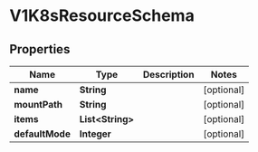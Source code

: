 

# V1K8sResourceSchema


## Properties

| Name | Type | Description | Notes |
|------------ | ------------- | ------------- | -------------|
|**name** | **String** |  |  [optional] |
|**mountPath** | **String** |  |  [optional] |
|**items** | **List&lt;String&gt;** |  |  [optional] |
|**defaultMode** | **Integer** |  |  [optional] |



